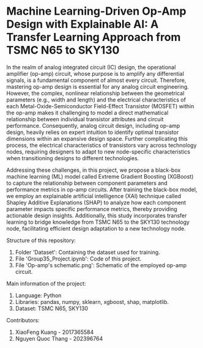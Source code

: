 # Machine Learning-Driven Op-Amp Design with Explainable AI: A Transfer Learning Approach from TSMC N65 to SKY130
In the realm of analog integrated circuit (IC) design, the operational amplifier (op-amp) circuit, whose purpose is to amplify any differential signals, is a fundamental component of almost every circuit. Therefore, mastering op-amp design is essential for any analog circuit engineering. However, the complex, nonlinear relationship between the geometrical parameters (e.g., width and length) and the electrical characteristics of each Metal-Oxide-Semiconductor Field-Effect Transistor (MOSFET) within the op-amp makes it challenging to model a direct mathematical relationship between individual transistor attributes and circuit performance. Consequently, analog circuit design, including op-amp design, heavily relies on expert intuition to identify optimal transistor dimensions within an expansive design space. Further complicating this process, the electrical characteristics of transistors vary across technology nodes, requiring designers to adapt to new node-specific characteristics when transitioning designs to different technologies.

Addressing these challenges, in this project, we propose a black-box machine learning (ML) model called Extreme Gradient Boosting (XGBoost) to capture the relationship between component parameters and performance metrics in op-amp circuits. After training the black-box model, we employ an explainable artificial intelligence (XAI) technique called Shapley Additive Explanations (SHAP) to analyze how each component parameter impacts specific performance metrics, thereby providing actionable design insights. Additionally, this study incorporates transfer learning to bridge knowledge from TSMC N65 to the SKY130 technology node, facilitating efficient design adaptation to a new technology node.

Structure of this repository:
1. Folder 'Dataset': Containing the dataset used for training.
2. File 'Group35_Project.ipynb': Code of this project.
3. File 'Op-amp's schematic.png': Schematic of the employed op-amp circuit.

Main information of the project:
1. Language: Python
2. Libraries: pandas, numpy, sklearn, xgboost, shap, matplotlib.
3. Dataset: TSMC N65, SKY130

Contributors:
1. XiaoFeng Kuang - 2017365584​
2. Nguyen Quoc Thang - 202396764
